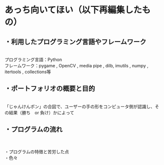 # あっち向いてほい（以下再編集したもの）


・利用したプログラミング言語やフレームワーク
----------------------------------------------------
<br>
プログラミング言語：Python
<br>
フレームワーク：pygame , OpenCV , media pipe , dilb, imutils , numpy , itertools , collections等


・ポートフォリオの概要と目的
----------------------------------------------------
<br>
「じゃんけんポン」の合図で、ユーザーの手の形をコンピュータ側が認識し、その結果（勝ち　or 負け）かによって






・プログラムの流れ
----------------------------------------------------
<br>







・プログラムの特徴と苦労した点
<br>
・色々
